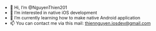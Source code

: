 - 👋 Hi, I’m @NguyenThien201
- 👀 I’m interested in native iOS development
- 🌱 I’m currently learning how to make native Android application
- 📫 You can contact me via this mail: thiennguyen.iosdev@gmail.com

<!---
NguyenThien201/NguyenThien201 is a ✨ special ✨ repository because its `README.md` (this file) appears on your GitHub profile.
You can click the Preview link to take a look at your changes.
--->

